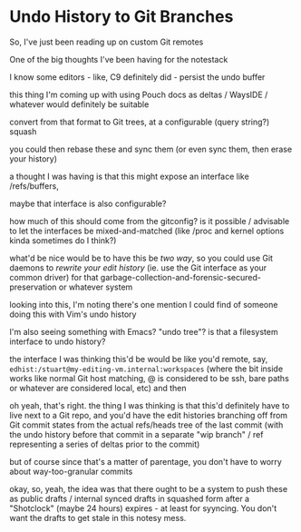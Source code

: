# Undo History to Git Branches

So, I've just been reading up on custom Git remotes

One of the big thoughts I've been having for the notestack

I know some editors - like, C9 definitely did - persist the undo buffer

this thing I'm coming up with using Pouch docs as deltas / WaysIDE / whatever would definitely be suitable

convert from that format to Git trees, at a configurable (query string?) squash

you could then rebase these and sync them (or even sync them, then erase your history)

a thought I was having is that this might expose an interface like /refs/buffers,

maybe that interface is also configurable?

how much of this should come from the gitconfig? is it possible / advisable to let the interfaces be mixed-and-matched (like /proc and kernel options kinda sometimes do I think?)

what'd be nice would be to have this be *two way*, so you could use Git daemons to *rewrite your edit history* (ie. use the Git interface as your common driver) for that garbage-collection-and-forensic-secured-preservation or whatever system

looking into this, I'm noting there's one mention I could find of someone doing this with Vim's undo history

I'm also seeing something with Emacs? "undo tree"? is that a filesystem interface to undo history?

the interface I was thinking this'd be would be like you'd remote, say, `edhist:/stuart@my-editing-vm.internal:workspaces` (where the bit inside works like normal Git host matching, @ is considered to be ssh, bare paths or whatever are considered local, etc) and then

oh yeah, that's right. the thing I was thinking is that this'd definitely have to live next to a Git repo, and you'd have the edit histories branching off from Git commit states from the actual refs/heads tree of the last commit (with the undo history before that commit in a separate "wip branch" / ref representing a series of deltas prior to the commit)

but of course since that's a matter of parentage, you don't have to worry about way-too-granular commits

okay, so, yeah, the idea was that there ought to be a system to push these as public drafts / internal synced drafts in squashed form after a "Shotclock" (maybe 24 hours) expires - at least for syyncing. You don't want the drafts to get stale in this notesy mess.


